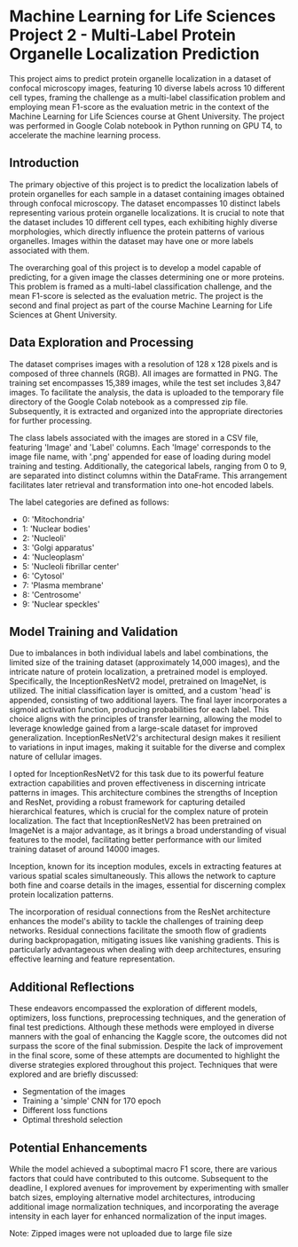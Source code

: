 # Machine Learning for Life Sciences Project 2 - Multi-Label Protein Organelle Localization Prediction
This project aims to predict protein organelle localization in a dataset of confocal microscopy images, featuring 10 diverse labels across 10 different cell types, framing the challenge as a multi-label classification problem and employing mean F1-score as the evaluation metric in the context of the Machine Learning for Life Sciences course at Ghent University. The project was performed in Google Colab notebook in Python running on GPU T4, to accelerate the machine learning process.

## Introduction
The primary objective of this project is to predict the localization labels of protein organelles for each sample in a dataset containing images obtained through confocal microscopy. The dataset encompasses 10 distinct labels representing various protein organelle localizations. It is crucial to note that the dataset includes 10 different cell types, each exhibiting highly diverse morphologies, which directly influence the protein patterns of various organelles. Images within the dataset may have one or more labels associated with them.

The overarching goal of this project is to develop a model capable of predicting, for a given image the classes determining one or more proteins. This problem is framed as a multi-label classification challenge, and the mean F1-score is selected as the evaluation metric. The project is the second and final project as part of the course Machine Learning for Life Sciences at Ghent University.

## Data Exploration and Processing
The dataset comprises images with a resolution of 128 x 128 pixels and is composed of three channels (RGB). All images are formatted in PNG. The training set encompasses 15,389 images, while the test set includes 3,847 images. To facilitate the analysis, the data is uploaded to the temporary file directory of the Google Colab notebook as a compressed zip file. Subsequently, it is extracted and organized into the appropriate directories for further processing.

The class labels associated with the images are stored in a CSV file, featuring 'Image' and 'Label' columns. Each 'Image' corresponds to the image file name, with '.png' appended for ease of loading during model training and testing. Additionally, the categorical labels, ranging from 0 to 9, are separated into distinct columns within the DataFrame. This arrangement facilitates later retrieval and transformation into one-hot encoded labels.

The label categories are defined as follows:
- 0: 'Mitochondria'
- 1: 'Nuclear bodies'
- 2: 'Nucleoli'
- 3: 'Golgi apparatus'
- 4: 'Nucleoplasm'
- 5: 'Nucleoli fibrillar center'
- 6: 'Cytosol'
- 7: 'Plasma membrane'
- 8: 'Centrosome'
- 9: 'Nuclear speckles'

## Model Training and Validation
Due to imbalances in both individual labels and label combinations, the limited size of the training dataset (approximately 14,000 images), and the intricate nature of protein localization, a pretrained model is employed. Specifically, the InceptionResNetV2 model, pretrained on ImageNet, is utilized. The initial classification layer is omitted, and a custom 'head' is appended, consisting of two additional layers. The final layer incorporates a sigmoid activation function, producing probabilities for each label. This choice aligns with the principles of transfer learning, allowing the model to leverage knowledge gained from a large-scale dataset for improved generalization. InceptionResNetV2's architectural design makes it resilient to variations in input images, making it suitable for the diverse and complex nature of cellular images.

I opted for InceptionResNetV2 for this task due to its powerful feature extraction capabilities and proven effectiveness in discerning intricate patterns in images. This architecture combines the strengths of Inception and ResNet, providing a robust framework for capturing detailed hierarchical features, which is crucial for the complex nature of protein localization. The fact that InceptionResNetV2 has been pretrained on ImageNet is a major advantage, as it brings a broad understanding of visual features to the model, facilitating better performance with our limited training dataset of around 14000 images.

Inception, known for its inception modules, excels in extracting features at various spatial scales simultaneously. This allows the network to capture both fine and coarse details in the images, essential for discerning complex protein localization patterns.

The incorporation of residual connections from the ResNet architecture enhances the model's ability to tackle the challenges of training deep networks. Residual connections facilitate the smooth flow of gradients during backpropagation, mitigating issues like vanishing gradients. This is particularly advantageous when dealing with deep architectures, ensuring effective learning and feature representation.

## Additional Reflections
These endeavors encompassed the exploration of different models, optimizers, loss functions, preprocessing techniques, and the generation of final test predictions. Although these methods were employed in diverse manners with the goal of enhancing the Kaggle score, the outcomes did not surpass the score of the final submission. Despite the lack of improvement in the final score, some of these attempts are documented to highlight the diverse strategies explored throughout this project. Techniques that were explored and are briefly discussed:

- Segmentation of the images
- Training a 'simple' CNN for 170 epoch
- Different loss functions
- Optimal threshold selection

## Potential Enhancements
While the model achieved a suboptimal macro F1 score, there are various factors that could have contributed to this outcome. Subsequent to the deadline, I explored avenues for improvement by experimenting with smaller batch sizes, employing alternative model architectures, introducing additional image normalization techniques, and incorporating the average intensity in each layer for enhanced normalization of the input images.

Note: Zipped images were not uploaded due to large file size

